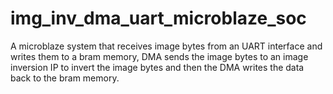 # img_inv_dma_uart_microblaze_soc
A microblaze system that receives image bytes from an UART interface and writes them to a bram memory, DMA sends the image bytes to an image inversion IP to invert the image bytes and then the DMA writes the data back to the bram memory.
